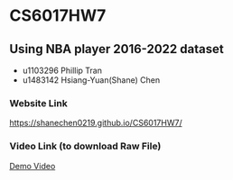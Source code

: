 # CS6017HW7
## Using NBA player 2016-2022 dataset 
- u1103296 Phillip Tran
- u1483142 Hsiang-Yuan(Shane) Chen

### Website Link
https://shanechen0219.github.io/CS6017HW7/

### Video Link (to download Raw File)
[Demo Video](/ProjectPresentation.mp4)

